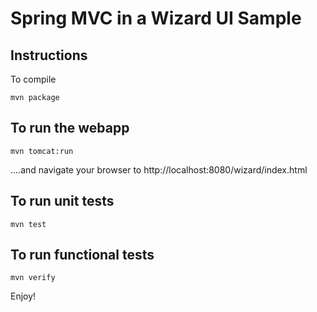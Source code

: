 # Spring MVC in a Wizard UI Sample

## Instructions

To compile

```
mvn package
```

## To run the webapp

```
mvn tomcat:run
```

....and navigate your browser to  http://localhost:8080/wizard/index.html

## To run unit tests

```
mvn test
```


## To run functional tests

```
mvn verify
```


Enjoy!
